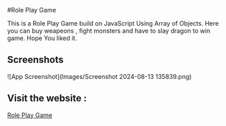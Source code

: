 #Role Play Game

This is a Role Play Game build on JavaScript Using Array of Objects. Here you can buy weapeons , fight monsters and have to slay
dragon to win game. Hope You liked it.

## Screenshots

![App Screenshot](Images/Screenshot 2024-08-13 135839.png)


## Visit the website :
[Role Play Game](https://jocular-lollipop-6292c3.netlify.app/)
